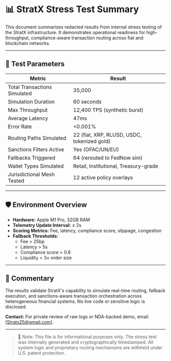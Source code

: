 # 📊 StratX Stress Test Summary

This document summarizes redacted results from internal stress testing of the StratX infrastructure. It demonstrates operational readiness for high-throughput, compliance-aware transaction routing across fiat and blockchain networks.

---

## 🔬 Test Parameters

| Metric                    | Result                         |
|---------------------------|--------------------------------|
| Total Transactions Simulated | 35,000                      |
| Simulation Duration       | 60 seconds                    |
| Max Throughput            | 12,400 TPS (synthetic burst)  |
| Average Latency           | 47ms                          |
| Error Rate                | <0.001%                       |
| Routing Paths Simulated   | 22 (fiat, XRP, RLUSD, USDC, tokenized gold) |
| Sanctions Filters Active  | Yes (OFAC/UN/EU)              |
| Fallbacks Triggered       | 64 (rerouted to FedNow sim)   |
| Wallet Types Simulated    | Retail, Institutional, Treasury-grade |
| Jurisdictional Mesh Tested | 12 active policy overlays    |

---

## 🛡️ Environment Overview

- **Hardware:** Apple M1 Pro, 32GB RAM  
- **Telemetry Update Interval:** ≤ 2s  
- **Scoring Metrics:** Fee, latency, compliance score, slippage, congestion  
- **Fallback Thresholds:**  
  - Fee > 25bp  
  - Latency > 5s  
  - Compliance score > 0.8  
  - Liquidity < 3× order size

---

## 🧠 Commentary

The results validate StratX's capability to simulate real-time routing, fallback execution, and sanctions-aware transaction orchestration across heterogeneous financial systems. No live code or sensitive logic is disclosed.

**Contact:** For private review of raw logs or NDA-backed demo, email [Stratx25@gmail.com].

---

> 🚨 Note: This file is for informational purposes only. The stress test was internally generated and cryptographically timestamped. All system logic and proprietary routing mechanisms are withheld under U.S. patent protection.

